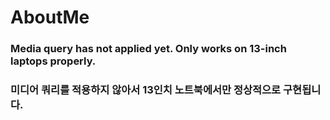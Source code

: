 # AboutMe
### Media query has not applied yet. Only works on 13-inch laptops properly. 
### 미디어 쿼리를 적용하지 않아서 13인치 노트북에서만 정상적으로 구현됩니다.
